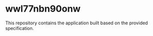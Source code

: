 # wwl77nbn90onw

This repository contains the application built based on the provided specification.